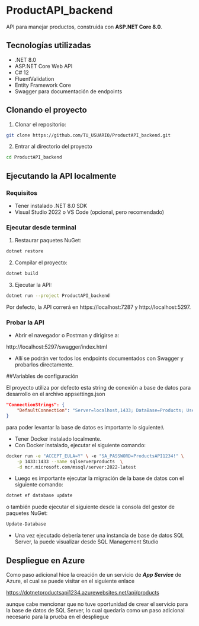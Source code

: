 # ProductAPI_backend

API para manejar productos, construida con **ASP.NET Core 8.0**.

## Tecnologías utilizadas

- .NET 8.0
- ASP.NET Core Web API
- C# 12
- FluentValidation
- Entity Framework Core
- Swagger para documentación de endpoints

## Clonando el proyecto

1. Clonar el repositorio:

```bash
git clone https://github.com/TU_USUARIO/ProductAPI_backend.git
```

2. Entrar al directorio del proyecto

```bash
cd ProductAPI_backend
```

## Ejecutando la API localmente

### Requisitos
* Tener instalado .NET 8.0 SDK
* Visual Studio 2022 o VS Code (opcional, pero recomendado)

### Ejecutar desde terminal
1. Restaurar paquetes NuGet:
```bash
dotnet restore
```

2. Compilar el proyecto:

```bash
dotnet build
```

3. Ejecutar la API:

```bash
dotnet run --project ProductAPI_backend
```

Por defecto, la API correrá en https://localhost:7287 y http://localhost:5297.

### Probar la API
* Abrir el navegador o Postman y dirigirse a:

http://localhost:5297/swagger/index.html


* Allí se podrán ver todos los endpoints documentados con Swagger y probarlos directamente.

##Variables de configuración

El proyecto utiliza por defecto esta string de conexión a base de datos para desarrollo en el archivo appsettings.json

```json
"ConnectionStrings": {
    "DefaultConnection": "Server=localhost,1433; DataBase=Products; User Id=sa; Password=ProductsAPI1234!; Trust Server Certificate=True"
}
```

para poder levantar la base de datos es importante lo siguiente:\
* Tener Docker instalado localmente.
* Con Docker instalado, ejecutar el siguiente comando:
```bash
docker run -e "ACCEPT_EULA=Y" \ -e "SA_PASSWORD=ProductsAPI1234!" \
    -p 1433:1433 --name sqlserverproducts  \
    -d mcr.microsoft.com/mssql/server:2022-latest 
```

* Luego es importante ejecutar la migración de la base de datos con el siguiente comando:

```bash
dotnet ef database update
```

o también puede ejecutar el siguiente desde la consola del gestor de paquetes NuGet:
```bash
Update-Database
```

* Una vez ejecutado debería tener una instancia de base de datos SQL Server, la puede visualizar desde SQL Management Studio

## Despliegue en Azure  
Como paso adicional hice la creación de un servicio de ***App Service*** de Azure, el cual se puede visitar en el siguiente enlace

https://dotnetproductsapi1234.azurewebsites.net/api/products

aunque cabe mencionar que no tuve oportunidad de crear el servicio para la base de datos de SQL Server, lo cual quedaría como un paso adicional necesario para la prueba en el despliegue